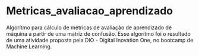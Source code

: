 # Metricas_avaliacao_aprendizado
Algorítmo para cálculo de métricas de avaliação de aprendizado de máquina a partir de uma matriz de confusão. Esse algorítmo foi o resultado de uma atividade proposta pela DIO - Digital Inovation One, no bootcamp de Machine Learning.
